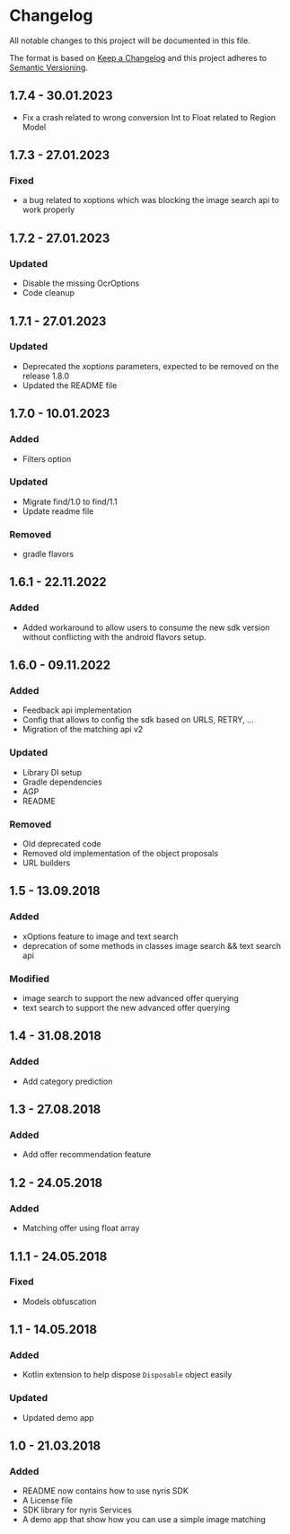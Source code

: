 # Changelog
All notable changes to this project will be documented in this file.

The format is based on [Keep a Changelog](http://keepachangelog.com/en/1.0.0/)
and this project adheres to [Semantic Versioning](http://semver.org/spec/v2.0.0.html).

## 1.7.4 - 30.01.2023
* Fix a crash related to wrong conversion Int to Float related to Region Model

## 1.7.3 - 27.01.2023
### Fixed 
* a bug related to xoptions which was blocking the image search api to work properly

## 1.7.2 - 27.01.2023
### Updated
* Disable the missing OcrOptions
* Code cleanup 

## 1.7.1 - 27.01.2023
### Updated
* Deprecated the xoptions parameters, expected to be removed on the release 1.8.0
* Updated the README file

## 1.7.0 - 10.01.2023
### Added 
* Filters option

### Updated
* Migrate find/1.0 to find/1.1
* Update readme file 

### Removed
* gradle flavors

## 1.6.1 - 22.11.2022
### Added
* Added workaround to allow users to consume the new sdk version without conflicting with the android flavors setup.  

## 1.6.0 - 09.11.2022
### Added 
* Feedback api implementation 
* Config that allows to config the sdk based on URLS, RETRY, ...
* Migration of the matching api v2

### Updated 
* Library DI setup 
* Gradle dependencies
* AGP
* README

### Removed 
* Old deprecated code
* Removed old implementation of the object proposals 
* URL builders

## 1.5 - 13.09.2018
### Added
- xOptions feature to image and text search
- deprecation of some methods in classes image search && text search api

### Modified
- image search to support the new advanced offer querying
- text search to support the new advanced offer querying

## 1.4 - 31.08.2018
### Added
- Add category prediction

## 1.3 - 27.08.2018
### Added
- Add offer recommendation feature

## 1.2 - 24.05.2018
### Added
- Matching offer using float array

## 1.1.1 - 24.05.2018
### Fixed
- Models obfuscation 
 
## 1.1 - 14.05.2018
### Added
- Kotlin extension to help dispose `Disposable` object easily

### Updated
- Updated demo app

## 1.0 - 21.03.2018
### Added
- README now contains how to use nyris SDK
- A License file
- SDK library for nyris Services
- A demo app that show how you can use a simple image matching